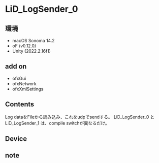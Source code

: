 # LiD_LogSender_0 #

## 環境 ##
*	macOS Sonoma 14.2
*	oF (v0.12.0)
*	Unity (2022.2.16f1)

## add on ##
*	ofxGui
*	ofxNetwork
*	ofxXmlSettings

## Contents ##
Log dataをFileから読み込み、これをudpでsendする。
LiD_LogSender_0 と LiD_LogSender_1 は、compile switchが異なるだけ。

## Device ##

## note ##



